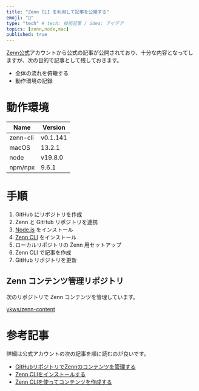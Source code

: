 ```yaml
---
title: "Zenn CLI を利用して記事を公開する"
emoji: "🐥"
type: "tech" # tech: 技術記事 / idea: アイデア
topics: [zenn,node,mac]
published: true
---
```


[Zenn公式](https://zenn.dev/zenn)アカウントから公式の記事が公開されており、十分な内容となってしますが、次の目的で記事として残しておきます。

- 全体の流れを俯瞰する
- 動作環境の記録

# 動作環境

| Name | Version |
| ---- | ------- |
| zenn-cli | v0.1.141 |
| macOS | 13.2.1 |
| node | v19.8.0 |
| npm/npx | 9.6.1 |

# 手順

1. GitHub にリポジトリを作成
2. Zenn と GitHub リポジトリを連携
3. [Node.js](https://nodejs.org/en/) をインストール
4. [Zenn CLI](https://github.com/zenn-dev/zenn-editor) をインストール
5. ローカルリポジトリの Zenn 用セットアップ
6. Zenn CLI で記事を作成
7. GitHub リポジトリを更新

## Zenn コンテンツ管理リポジトリ
次のリポジトリで Zenn コンテンツを管理しています。

[ykws/zenn-content](https://github.com/ykws/zenn-content)


# 参考記事
詳細は公式アカウントの次の記事を順に読むのが良いです。

- [GitHubリポジトリでZennのコンテンツを管理する](https://zenn.dev/zenn/articles/connect-to-github)
- [Zenn CLIをインストールする](https://zenn.dev/zenn/articles/install-zenn-cli)
- [Zenn CLIを使ってコンテンツを作成する](https://zenn.dev/zenn/articles/zenn-cli-guide)
